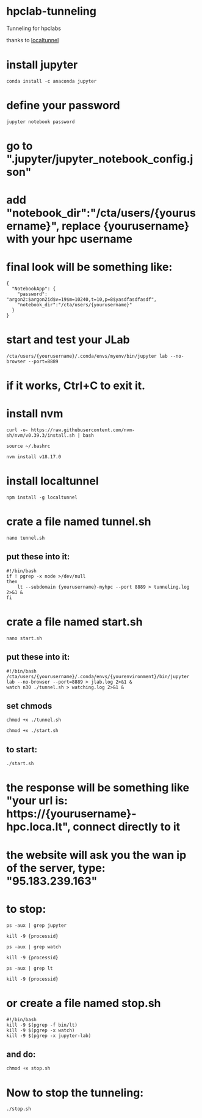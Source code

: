 # hpclab-tunneling
Tunneling for hpclabs

thanks to [localtunnel](https://github.com/localtunnel/localtunnel)


# install jupyter
```
conda install -c anaconda jupyter
```


# define your password
```
jupyter notebook password
```



# go to ".jupyter/jupyter_notebook_config.json"
# add "notebook_dir":"/cta/users/{yourusername}", replace {yourusername} with your hpc username
# final look will be something like:

```
{
  "NotebookApp": {
    "password": "argon2:$argon2id$v=19$m=10240,t=10,p=8$yasdfasdfasdf",
    "notebook_dir":"/cta/users/{yourusername}"
  }
}
```




# start and test your JLab
```
/cta/users/{yourusername}/.conda/envs/myenv/bin/jupyter lab --no-browser --port=8889
```
# if it works, Ctrl+C to exit it.






# install nvm
```
curl -o- https://raw.githubusercontent.com/nvm-sh/nvm/v0.39.3/install.sh | bash
```
```
source ~/.bashrc
```
```
nvm install v18.17.0
```







# install localtunnel
```
npm install -g localtunnel
```





# crate a file named tunnel.sh
```
nano tunnel.sh
```

## put these into it:
```
#!/bin/bash
if ! pgrep -x node >/dev/null
then
    lt --subdomain {yourusername}-myhpc --port 8889 > tunneling.log 2>&1 & 
fi
```






# crate a file named start.sh
```
nano start.sh
```


## put these into it:
```
#!/bin/bash
/cta/users/{yourusername}/.conda/envs/{yourenvironment}/bin/jupyter lab --no-browser --port=8889 > jlab.log 2>&1 & 
watch n30 ./tunnel.sh > watching.log 2>&1 & 
```



## set chmods
```
chmod +x ./tunnel.sh
```
```
chmod +x ./start.sh
```





## to start:
```
./start.sh
```



# the response will be something like "your url is: https://{yourusername}-hpc.loca.lt", connect directly to it
# the website will ask you the wan ip of the server, type: "95.183.239.163"




# to stop:
```
ps -aux | grep jupyter
```
```
kill -9 {processid}
```


```
ps -aux | grep watch
```
```
kill -9 {processid}
```


```
ps -aux | grep lt
```
```
kill -9 {processid}
```


# or create a file named stop.sh
```
#!/bin/bash
kill -9 $(pgrep -f bin/lt)
kill -9 $(pgrep -x watch)
kill -9 $(pgrep -x jupyter-lab)
```


## and do:
```
chmod +x stop.sh
```



# Now to stop the tunneling:
```
./stop.sh
```

